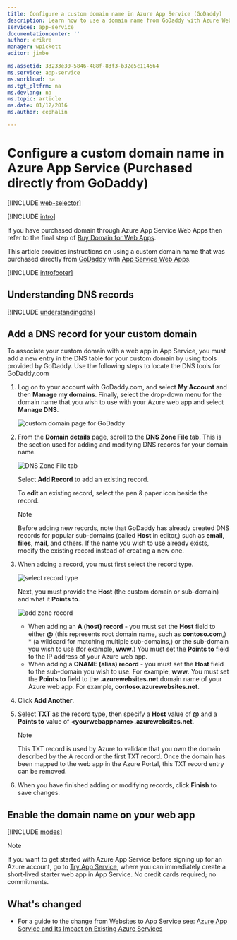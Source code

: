 ```yaml
---
title: Configure a custom domain name in Azure App Service (GoDaddy)
description: Learn how to use a domain name from GoDaddy with Azure Web Apps
services: app-service
documentationcenter: ''
author: erikre
manager: wpickett
editor: jimbe

ms.assetid: 33233e30-5846-488f-83f3-b32e5c114564
ms.service: app-service
ms.workload: na
ms.tgt_pltfrm: na
ms.devlang: na
ms.topic: article
ms.date: 01/12/2016
ms.author: cephalin

---
```

# Configure a custom domain name in Azure App Service (Purchased directly from GoDaddy)
[!INCLUDE [web-selector](../../includes/websites-custom-domain-selector.md)]

[!INCLUDE [intro](../../includes/custom-dns-web-site-intro.md)]

If you have purchased domain through Azure App Service Web Apps then refer to the final step of [Buy Domain for Web Apps](custom-dns-web-site-buydomains-web-app.md).

This article provides instructions on using a custom domain name that was purchased directly from [GoDaddy](https://godaddy.com) with [App Service Web Apps](http://go.microsoft.com/fwlink/?LinkId=529714).

[!INCLUDE [introfooter](../../includes/custom-dns-web-site-intro-notes.md)]

<a name="understanding-records"></a>

## Understanding DNS records
[!INCLUDE [understandingdns](../../includes/custom-dns-web-site-understanding-dns-raw.md)]

<a name="bkmk_configurecname"></a>

## Add a DNS record for your custom domain
To associate your custom domain with a web app in App Service, you must add a new entry in the DNS table for your custom domain by using tools provided by GoDaddy. Use the following steps to locate the DNS tools for GoDaddy.com

1. Log on to your account with GoDaddy.com, and select **My Account** and then **Manage my domains**. Finally, select the drop-down menu for the domain name that you wish to use with your Azure web app and select **Manage DNS**.
   
    ![custom domain page for GoDaddy](./media/web-sites-godaddy-custom-domain-name/godaddy-customdomain.png)
2. From the **Domain details** page, scroll to the **DNS Zone File** tab. This is the section used for adding and modifying DNS records for your domain name.
   
    ![DNS Zone File tab](./media/web-sites-godaddy-custom-domain-name/godaddy-zonetab.png)
   
    Select **Add Record** to add an existing record.
   
    To **edit** an existing record, select the pen & paper icon beside the record.
   
   > [!NOTE]
   > Before adding new records, note that GoDaddy has already created DNS records for popular sub-domains (called **Host** in editor,) such as **email**, **files**, **mail**, and others. If the name you wish to use already exists, modify the existing record instead of creating a new one.
   > 
   > 
3. When adding a record, you must first select the record type.
   
    ![select record type](./media/web-sites-godaddy-custom-domain-name/godaddy-selectrecordtype.png)
   
    Next, you must provide the **Host** (the custom domain or sub-domain) and what it **Points to**.
   
    ![add zone record](./media/web-sites-godaddy-custom-domain-name/godaddy-addzonerecord.png)
   
   * When adding an **A (host) record** - you must set the **Host** field to either **@** (this represents root domain name, such as **contoso.com**,) * (a wildcard for matching multiple sub-domains,) or the sub-domain you wish to use (for example, **www**.) You must set the **Points to** field to the IP address of your Azure web app.
   * When adding a **CNAME (alias) record** - you must set the **Host** field to the sub-domain you wish to use. For example, **www**. You must set the **Points to** field to the **.azurewebsites.net** domain name of your Azure web app. For example, **contoso.azurewebsites.net**.
4. Click **Add Another**.
5. Select **TXT** as the record type, then specify a **Host** value of **@** and a **Points to** value of **&lt;yourwebappname&gt;.azurewebsites.net**.
   
   > [!NOTE]
   > This TXT record is used by Azure to validate that you own the domain described by the A record or the first TXT record. Once the domain has been mapped to the web app in the Azure Portal, this TXT record entry can be removed.
   > 
   > 
6. When you have finished adding or modifying records, click **Finish** to save changes.

<a name="enabledomain"></a>

## Enable the domain name on your web app
[!INCLUDE [modes](../../includes/custom-dns-web-site-enable-on-web-site.md)]

> [!NOTE]
> If you want to get started with Azure App Service before signing up for an Azure account, go to [Try App Service](https://azure.microsoft.com/try/app-service/), where you can immediately create a short-lived starter web app in App Service. No credit cards required; no commitments.
> 
> 

## What's changed
* For a guide to the change from Websites to App Service see: [Azure App Service and Its Impact on Existing Azure Services](http://go.microsoft.com/fwlink/?LinkId=529714)


